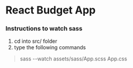 # React Budget App

### Instructions to watch sass
1. cd into src/ folder
2. type the following commands
> sass --watch assets/sass/App.scss App.css
